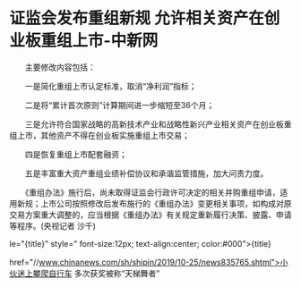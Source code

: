 # 证监会发布重组新规 允许相关资产在创业板重组上市-中新网

　　主要修改内容包括：

　　一是简化重组上市认定标准，取消“净利润”指标；

　　二是将“累计首次原则”计算期间进一步缩短至36个月；

　　三是允许符合国家战略的高新技术产业和战略性新兴产业相关资产在创业板重组上市，其他资产不得在创业板实施重组上市交易；

　　四是恢复重组上市配套融资；

　　五是丰富重大资产重组业绩补偿协议和承谐监管措施，加大问责力度。

　　《重组办法》施行后，尚未取得证监会行政许可决定的相关并购重组申请，适用新规；上市公司按照修改后发布施行的《重组办法》变更相关事项，如构成对原交易方案重大调整的，应当根据《重组办法》有关规定重新履行决策、披露、申请等程序。(央视记者 沙千)

le="{title}" style=" font-size:12px; text-align:center; color:#000">{title}

href="//www.chinanews.com/sh/shipin/2019/10-25/news835765.shtml">小伙迷上攀爬自行车 多次获奖被称“天梯舞者”
